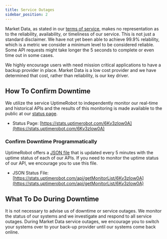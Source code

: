 ```yaml
---
title: Service Outages
sidebar_position: 2
---
```


Market Data, as stated in our [terms of service](https://www.marketdata.app/terms/), makes no representation as to the reliability, availability, or timeliness of our service. This is not just a standard disclaimer. We have not yet been able to achieve 99.9% relability, which is a metric we consider a minimum level to be considered reliable. Some API requests might take longer the 5 seconds to complete or even time out in some cases.

We highly encourage users with need mission critical applications to have a backup provider in place. Market Data is a low cost provider and we have determined that cost, rather than reliability, is our key driver. 

## How To Confirm Downtime

We utilize the service UptimeRobot to independently monitor our real-time and historical APIs and the results of this monitoring is made available to the public at our [status page](https://stats.uptimerobot.com/6Kv3zIow0A).

- Status Page: [https://stats.uptimerobot.com/6Kv3zIow0A](https://stats.uptimerobot.com/6Kv3zIow0A)

### Confirm Downtime Programmatically

UptimeRobot offers a [JSON file](https://stats.uptimerobot.com/api/getMonitorList/6Kv3zIow0A) that is updated every 5 minutes with the uptime status of each of our APIs. If you need to monitor the uptime status of our API, we encourage you to use this file.

- JSON Status File: [https://stats.uptimerobot.com/api/getMonitorList/6Kv3zIow0A](https://stats.uptimerobot.com/api/getMonitorList/6Kv3zIow0A)

## What To Do During Downtime

It is not necessary to advise us of downtime or service outages. We monitor the status of our systems and we investigate and respond to all service outages. During Market Data service outages, we encourage you to switch your systems over to your back-up provider until our systems come back online.
